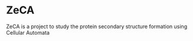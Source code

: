 ZeCA
====

ZeCA is a project to study the protein secondary structure formation using Cellular Automata

